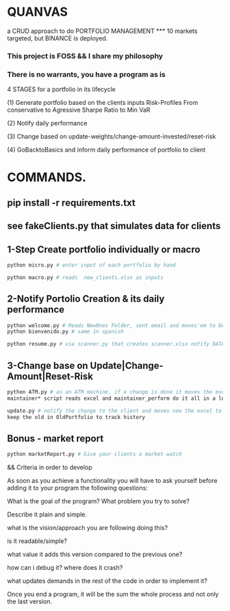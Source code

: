 # QUANVAS 
a CRUD approach to do PORTFOLIO MANAGEMENT
*** 10 markets targeted, but BINANCE is deployed.

### This project is FOSS && I share my philosophy 
### There is no warrants, you have a program as is

4 STAGES for a portfolio in its lifecycle

(1) Generate portfolio based on the clients inputs
Risk-Profiles From conservative to Agressive Sharpe Ratio to Min VaR

(2) Notify daily performance 

(3) Change based on update-weights/change-amount-invested/reset-risk

(4) GoBacktoBasics and inform daily performance of portfolio to client

# COMMANDS.

## pip install -r requirements.txt
## see fakeClients.py that simulates data for clients


## 1-Step Create portfolio individually or macro 
```bash
python micro.py # enter input of each portfolio by hand

python macro.py # reads  new_clients.xlsx as inputs
```
## 2-Notify Portolio Creation & its daily performance 
```bash
python welcome.py # Reads NewOnes Folder, sent email and moves'em to DATABASE
python bienvenido.py # same in spanish

python resume.py # via scanner.py that creates scanner.xlsx notify DATABASE performance
```
## 3-Change base on Update|Change-Amount|Reset-Risk
```bash
python ATM.py # as an ATM machine, if a change is done it moves the excel to Update/ folder
maintainer* script reads excel and maintainer_perform do it all in a loop

update.py # notify the change to the client and moves new the excel to DATABASE,
keep the old in OldPortfolio to track history
```
## Bonus - market report 
```bash
python marketReport.py # Give your clients a market watch
```

&& Criteria in order to develop

As soon as you achieve a functionality you will have to ask yourself before adding
it to your program the following questions:

What is the goal of the program? What problem you try to solve?

Describe it plain and simple.

what is the vision/approach you are following doing this?

is it readable/simple? 

what value it adds this version compared to the previous one?

how can i debug it? where does it crash?

what updates demands in the rest of the code in order to implement it?

Once you end a program, it will be the sum the whole process and not only
the last version.

